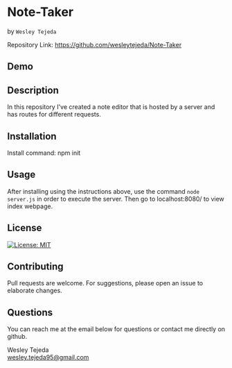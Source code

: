 # Note-Taker
by ```Wesley Tejeda```<br>

Repository Link: https://github.com/wesleytejeda/Note-Taker<br>
## Demo

## Description
In this repository I've created a note editor that is hosted by a server and has routes for different requests.

## Installation
Install command: npm init
## Usage
After installing using  the instructions above, use the command ```node server.js``` in order to execute the server. Then go to localhost:8080/ to view index webpage.

## License
[![License: MIT](https://img.shields.io/badge/License-MIT-yellow.svg)](https://opensource.org/licenses/MIT)

## Contributing
Pull requests are welcome. For suggestions, please open an issue to elaborate changes.

## Questions
You can reach me at the email below for questions or contact me directly on github.

  Wesley Tejeda<br>
  wesley.tejeda95@gmail.com
